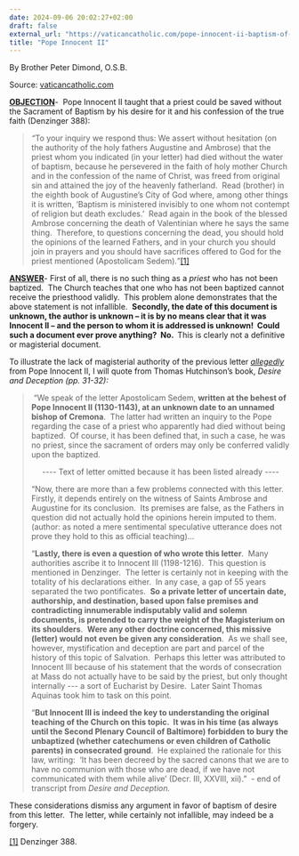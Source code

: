 ```yaml
---
date: 2024-09-06 20:02:27+02:00
draft: false
external_url: "https://vaticancatholic.com/pope-innocent-ii-baptism-of-desire/"
title: "Pope Innocent II"
---
```



By Brother Peter Dimond, O.S.B.

Source: [vaticancatholic.com](https://vaticancatholic.com/pope-innocent-ii-baptism-of-desire/)

<p><strong><u>OBJECTION</u></strong>-  Pope Innocent II taught that a priest could be saved without the Sacrament of Baptism by his desire for it and his confession of the true faith (Denzinger 388): </p>
<blockquote>
<p><em>“</em>To your inquiry we respond thus: We assert without hesitation (on the authority of the holy fathers Augustine and Ambrose) that the priest whom you indicated (in your letter) had died without the water of baptism, because he persevered in the faith of holy mother Church and in the confession of the name of Christ, was freed from original sin and attained the joy of the heavenly fatherland.  Read (brother) in the eighth book of Augustine’s City of God where, among other things it is written, ‘Baptism is ministered invisibly to one whom not contempt of religion but death excludes.’  Read again in the book of the blessed Ambrose concerning the death of Valentinian where he says the same thing.  Therefore, to questions concerning the dead, you should hold the opinions of the learned Fathers, and in your church you should join in prayers and you should have sacrifices offered to God for the priest mentioned (Apostolicam Sedem)<em>.”</em><a href="#_edn1" name="_ednref1">[1]</a></p>
</blockquote>
<p><strong><u>ANSWER</u></strong>- First of all, there is no such thing as a <em>priest</em> who has not been baptized.  The Church teaches that one who has not been baptized cannot receive the priesthood validly.  This problem alone demonstrates that the above statement is not infallible.  <strong>Secondly, the date of this document is unknown, the author is unknown – it is by no means clear that it was Innocent II – and the person to whom it is addressed is unknown!  Could such a document ever prove anything?  No.  </strong>This is clearly not a definitive or magisterial document.</p>
<p>To illustrate the lack of magisterial authority of the previous letter <em><u>allegedly</u></em> from Pope Innocent II, I will quote from Thomas Hutchinson’s book, <em>Desire and Deception (pp. 31-32):</em></p>
<blockquote>
<p><em> </em>“We speak of the letter Apostolicam Sedem, <strong>written at the behest of Pope Innocent II (1130-1143), at an unknown date to an unnamed bishop of Cremona</strong>.  The latter had written an inquiry to the Pope regarding the case of a priest who apparently had died without being baptized.  Of course, it has been defined that, in such a case, he was no priest, since the sacrament of orders may only be conferred validly upon the baptized.</p>
<p style="text-align: center;">---- Text of letter omitted because it has been listed already ----</p>
<p>“Now, there are more than a few problems connected with this letter.  Firstly, it depends entirely on the witness of Saints Ambrose and Augustine for its conclusion.  Its premises are false, as the Fathers in question did not actually hold the opinions herein imputed to them.  (author: as noted a mere sentimental speculative utterance does not prove they hold to this as official teaching)…</p>
<p>“<strong>Lastly, there is even a question of who wrote this letter</strong>.  Many authorities ascribe it to Innocent III (1198-1216).  This question is mentioned in Denzinger.  The letter is certainly not in keeping with the totality of his declarations either.  In any case, a gap of 55 years separated the two pontificates.  <strong>So a private letter of uncertain date, authorship, and destination, based upon false premises and contradicting innumerable indisputably valid and solemn documents, is pretended to carry the weight of the Magisterium on its shoulders</strong>.  <strong>Were any other doctrine concerned, this missive (letter) would not even be given any consideration</strong>.  As we shall see, however, mystification and deception are part and parcel of the history of this topic of Salvation.  Perhaps this letter was attributed to Innocent III because of his statement that the words of consecration at Mass do not actually have to be said by the priest, but only thought internally --- a sort of Eucharist by Desire.  Later Saint Thomas Aquinas took him to task on this point.</p>
<p>“<strong>But Innocent III is indeed the key to understanding the original teaching of the Church on this topic.  It was in his time (as always until the Second Plenary Council of Baltimore) forbidden to bury the unbaptized (whether catechumens or even children of Catholic parents) in consecrated ground</strong>.  He explained the rationale for this law, writing:  ‘It has been decreed by the sacred canons that we are to have no communion with those who are dead, if we have not communicated with them while alive’ (Decr. III, XXVIII, xii).”  - end of transcript from <em>Desire and Deception.</em></p>
</blockquote>
<p class="MsoHeader">These considerations dismiss any argument in favor of baptism of desire from this letter.  The letter, while certainly not infallible, may indeed be a forgery.</p>

<div class="footnotes">
<div>
<p><a href="#_ednref1" name="_edn1">[1]</a> Denzinger 388.</p>
</div>
</div>
</div>
